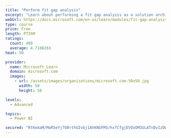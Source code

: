 ```yaml
---
title: "Perform fit gap analysis"
excerpt: "Learn about performing a fit gap analysis as a solution architect for Dynamics 365 and Microsoft Power Platform."
webUrl: https://docs.microsoft.com/en-us/learn/modules/fit-gap-analysis/
type: course
price: Free
length: PT35M
ratings:
  count: 409
  average: 4.7188263
heat: 50

provider:
  name: Microsoft Learn
  domain: microsoft.com
  images:
    - url: /assets/images/organizations/microsoft.com-50x50.jpg
      width: 50
      height: 50

levels:
  - Advanced

topics:
  - Power BI

secured: "RtKeAaM/MoR5eYj7O0rthGIvbj1AhKNGFMS/hxfCfgjEVOxOM3ULATnDvIzDWCn3IqjEhVntROh4I8daGwPzj/46uSuBSrOjUim8XQnvDv19CTD4GU1fOFwHWGEtegE48C/xmqqaEuw73O4B72/trc05evimFS5ZxMaZZz0Zprjtg6pYJJsGtx14lHBigKT0lHs+fexWz0HmZD7F7IfBgNV+IJncN+FfVqFKZwOw3ZuPmi5r/nDy9tNPlzqbjn31ehlXjok7amD9fwurZIS+Vgtg02+JfJ9LueW899SyXYk7DqvxJwyoBBIsIzaG9kaCemScQi+eSK7BZ5rbQr1BgvfMAq8SwPyUtywrnKBUXEdgVkOtdXe9lS8Fc0XeSI/41rxD0vRs1MWgXMYIVKC94jBxej1bNdBZSOSBuPYZnJI=;LSyJ9CTgRmulaO0zP2GtlQ=="
---
```


